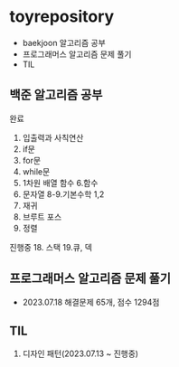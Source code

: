 # toyrepository
- baekjoon 알고리즘 공부
- 프로그래머스 알고리즘 문제 풀기
- TIL  

## 백준 알고리즘 공부 

완료 
1. 입출력과 사칙연산
2. if문
3. for문
4. while문
5. 1차원 배열 함수
6.함수
7. 문자열
8-9.기본수학 1,2
10. 재귀
11. 브루트 포스
12. 정렬


진행중 
18. 스택
19.큐, 덱

## 프로그래머스 알고리즘 문제 풀기
- 2023.07.18  해결문제 65개, 점수 1294점

## TIL
1. 디자인 패턴(2023.07.13 ~ 진행중)

